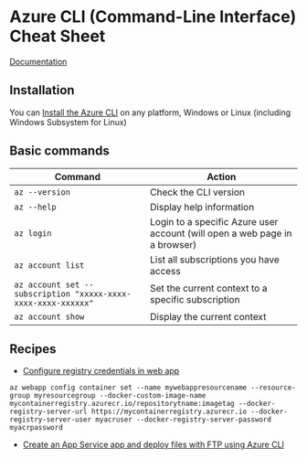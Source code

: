 # Azure CLI (Command-Line Interface) Cheat Sheet

[Documentation](https://docs.microsoft.com/en-us/cli/azure/?view=azure-cli-latest)

## Installation

You can [Install the Azure CLI](https://docs.microsoft.com/en-us/cli/azure/install-azure-cli) on any platform, Windows or Linux (including Windows Subsystem for Linux)

## Basic commands

Command | Action
------- | ------
`az --version` | Check the CLI version
`az --help` | Display help information
`az login` | Login to a specific Azure user account (will open a web page in a browser)
`az account list` | List all subscriptions you have access
`az account set --subscription "xxxxx-xxxx-xxxx-xxxx-xxxxxx"` | Set the current context to a specific subscription
`az account show` | Display the current context

## Recipes

-  [Configure registry credentials in web app](https://docs.microsoft.com/en-us/azure/app-service/containers/tutorial-custom-docker-image#configure-registry-credentials-in-web-app)

`az webapp config container set --name mywebappresourcename --resource-group myresourcegroup --docker-custom-image-name mycontainerregistry.azurecr.io/repositorytname:imagetag --docker-registry-server-url https://mycontainerregistry.azurecr.io --docker-registry-server-user myacruser --docker-registry-server-password myacrpassword`

- [Create an App Service app and deploy files with FTP using Azure CLI](https://docs.microsoft.com/en-us/azure/app-service/scripts/cli-deploy-ftp)
